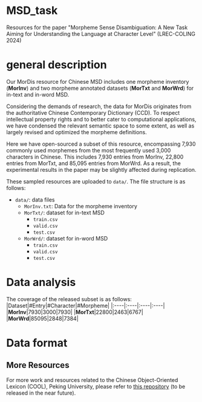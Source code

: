 # MSD_task
Resources for the paper "Morpheme Sense Disambiguation: A New Task Aiming for Understanding the Language at Character Level" (LREC-COLING 2024)

# general description

Our MorDis resource for Chinese MSD includes one morpheme inventory (**MorInv**) and two morpheme annotated datasets (**MorTxt** and **MorWrd**) for in-text and in-word MSD.

Considering the demands of research, the data for MorDis originates from the authoritative Chinese Contemporary Dictionary (CCD). To respect intellectual property rights and to better cater to computational applications, we have condensed the relevant semantic space to some extent, as well as largely revised and optimized the morpheme definitions.

Here we have open-sourced a subset of this resource, encompassing 7,930 commonly used morphemes from the most frequently used 3,000 characters in Chinese. This includes 7,930 entries from MorInv, 22,800 entries from MorTxt, and 85,095 entries from MorWrd. As a result, the experimental results in the paper may be slightly affected during replication.

These sampled resources are uploaded to `data/`. The file structure is as follows:

- `data/`: data files
  - `MorInv.txt`: Data for the morpheme inventory
  - `MorTxt/`: dataset for in-text MSD
    - `train.csv`
    - `valid.csv`
    - `test.csv`
  - `MorWrd/`: dataset for in-word MSD
    - `train.csv`
    - `valid.csv`
    - `test.csv`

# Data analysis
The coverage of the released subset is as follows:
|Dataset|#Entry|#Character|#Morpheme|
|:----|:----|:----|:----|
|**MorInv**|7930|3000|7930|
|**MorTxt**|22800|2463|6767|
|**MorWrd**|85095|2848|7384|

# Data format


## More Resources

For more work and resources related to the Chinese Object-Oriented Lexicon (COOL), Peking University, please refer to [this repository](https://github.com/COOLPKU) (to be released in the near future).


